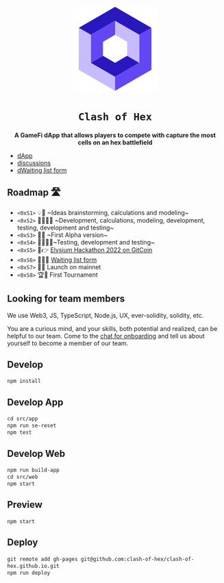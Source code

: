 <p align="center">
    <img src="https://raw.githubusercontent.com/clash-of-hex/clash-of-hex.github.io/main/favicon-196.png" alt="Clash of Hex logo" />
</p>
<div align="center">
  <h1><code>Clash of Hex</code></h1>
  <p>
    <strong>A GameFi dApp that allows players to compete with capture the most cells on an hex battlefield</strong>
  </p>
</div>

- [dApp](https://clash-of-hex.github.io)
- [discussions](https://github.com/orgs/clash-of-hex/discussions)
- [dWaiting list form](https://forms.gle/H8k8SCUc7ak3xMzQA)

## Roadmap 🛣

- `<0xS1>` 💡🤯 ~Ideas brainstorming, calculations and modeling~
- `<0xS2>` 💃🏻👷‍♀ ~Development, calculations, modeling, development, testing, development and testing~
- `<0xS3>` 🚀🐣 ️~First Alpha version~
- `<0xS4>` 🧑‍🏭👷‍♀️~Testing, development and testing~
- `<0xS5>` 🤞👉 [Elysium Hackathon 2022 on GitCoin](https://gitcoin.co/hackathon/everscale/projects/17094/clash-of-hex)
- `<0xS6>` 🚣‍♂️🚣‍ [Waiting list form](https://forms.gle/H8k8SCUc7ak3xMzQA)
- `<0xS7>` 🎉🚀 Launch on mainnet
- `<0xS8>` 🏆🥇 First Tournament

## Looking for team members

We use Web3, JS, TypeScript, Node.js, UX, ever-solidity, solidity, etc.

You are a curious mind, and your skills, both potential and realized, can be helpful to our team. Come to the [chat for onboarding](https://t.me/+AAkXBo0fhhlmODAy) and tell us about yourself to become a member of our team.

## Develop

```shell
npm install
```

## Develop App

```shell
cd src/app
npm run se-reset
npm test
```

## Develop Web

```shell
npm run build-app
cd src/web
npm start
```

## Preview

```shell
npm start
```

## Deploy

```shell
git remote add gh-pages git@github.com:clash-of-hex/clash-of-hex.github.io.git
npm run deploy
```
